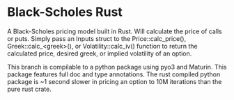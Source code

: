 # Black-Scholes Rust

A Black-Scholes pricing model built in Rust. Will calculate the price of calls or puts. Simply pass an Inputs struct to the Price::calc_price(), Greek::calc_\<greek>(), or Volatility::calc_iv() function to return the calculated price, desired greek, or implied volatility of an option.  

This branch is compilable to a python package using pyo3 and Maturin.  This package features full doc and type annotations. The rust compiled python package is ~1 second slower in pricing an option to 10M iterations than the pure rust crate.
